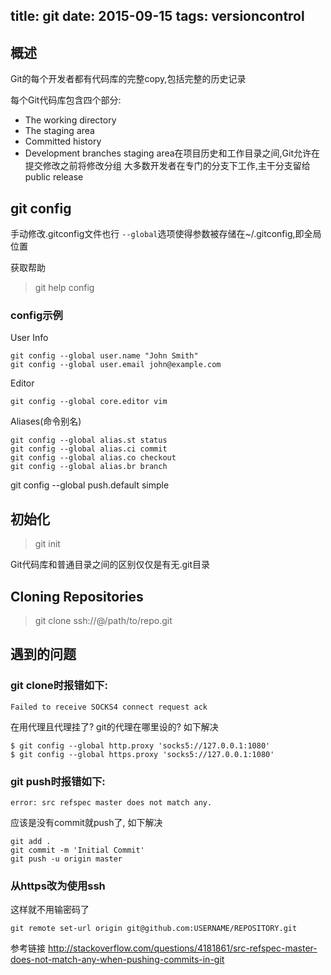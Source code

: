 ﻿title: git
date: 2015-09-15
tags: versioncontrol
---
## 概述
Git的每个开发者都有代码库的完整copy,包括完整的历史记录

每个Git代码库包含四个部分:
* The working directory
* The staging area
* Committed history
* Development branches
staging area在项目历史和工作目录之间,Git允许在提交修改之前将修改分组
大多数开发者在专门的分支下工作,主干分支留给public release

## git config
手动修改.gitconfig文件也行
`--global`选项使得参数被存储在~/.gitconfig,即全局位置

获取帮助
> git help config

### config示例
User Info
```
git config --global user.name "John Smith"
git config --global user.email john@example.com
```
Editor
```
git config --global core.editor vim
```
Aliases(命令别名)
```
git config --global alias.st status
git config --global alias.ci commit
git config --global alias.co checkout
git config --global alias.br branch
```

git config --global push.default simple
 
## 初始化
> git init <path>

Git代码库和普通目录之间的区别仅仅是有无.git目录

## Cloning Repositories
> git clone ssh://<user>@<host>/path/to/repo.git

## 遇到的问题

### git clone时报错如下:
```
Failed to receive SOCKS4 connect request ack
```
在用代理且代理挂了? git的代理在哪里设的?
如下解决
```
$ git config --global http.proxy 'socks5://127.0.0.1:1080'
$ git config --global https.proxy 'socks5://127.0.0.1:1080'
```

### git push时报错如下:
```
error: src refspec master does not match any.
```
应该是没有commit就push了, 如下解决 
```
git add .
git commit -m 'Initial Commit'
git push -u origin master
```

### 从https改为使用ssh
这样就不用输密码了
```
git remote set-url origin git@github.com:USERNAME/REPOSITORY.git
```

参考链接
http://stackoverflow.com/questions/4181861/src-refspec-master-does-not-match-any-when-pushing-commits-in-git

